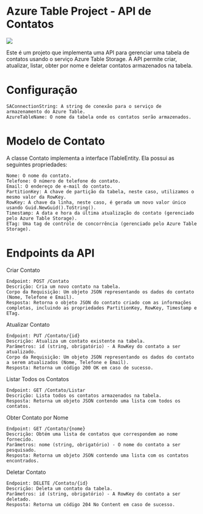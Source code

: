 # Azure Table Project - API de Contatos

<img src="https://www.viperit.com.br/wp-content/uploads/2021/12/blog-azure-1200x628-min.png">

Este é um projeto que implementa uma API para gerenciar uma tabela de contatos usando o serviço Azure Table Storage. A API permite criar, atualizar, listar, obter por nome e deletar contatos armazenados na tabela.

# Configuração

    SAConnectionString: A string de conexão para o serviço de armazenamento do Azure Table.
    AzureTableName: O nome da tabela onde os contatos serão armazenados.

# Modelo de Contato

A classe Contato implementa a interface ITableEntity. Ela possui as seguintes propriedades:

    Nome: O nome do contato.
    Telefone: O número de telefone do contato.
    Email: O endereço de e-mail do contato.
    PartitionKey: A chave de partição da tabela, neste caso, utilizamos o mesmo valor da RowKey.
    RowKey: A chave da linha, neste caso, é gerada um novo valor único usando Guid.NewGuid().ToString().
    Timestamp: A data e hora da última atualização do contato (gerenciado pelo Azure Table Storage).
    ETag: Uma tag de controle de concorrência (gerenciado pelo Azure Table Storage).

# Endpoints da API

Criar Contato

    Endpoint: POST /Contato
    Descrição: Cria um novo contato na tabela.
    Corpo da Requisição: Um objeto JSON representando os dados do contato (Nome, Telefone e Email).
    Resposta: Retorna o objeto JSON do contato criado com as informações completas, incluindo as propriedades PartitionKey, RowKey, Timestamp e ETag.

Atualizar Contato

    Endpoint: PUT /Contato/{id}
    Descrição: Atualiza um contato existente na tabela.
    Parâmetros: id (string, obrigatório) - A RowKey do contato a ser atualizado.
    Corpo da Requisição: Um objeto JSON representando os dados do contato a serem atualizados (Nome, Telefone e Email).
    Resposta: Retorna um código 200 OK em caso de sucesso.

Listar Todos os Contatos

    Endpoint: GET /Contato/Listar
    Descrição: Lista todos os contatos armazenados na tabela.
    Resposta: Retorna um objeto JSON contendo uma lista com todos os contatos.

Obter Contato por Nome

    Endpoint: GET /Contato/{nome}
    Descrição: Obtém uma lista de contatos que correspondem ao nome fornecido.
    Parâmetros: nome (string, obrigatório) - O nome do contato a ser pesquisado.
    Resposta: Retorna um objeto JSON contendo uma lista com os contatos encontrados.

Deletar Contato

    Endpoint: DELETE /Contato/{id}
    Descrição: Deleta um contato da tabela.
    Parâmetros: id (string, obrigatório) - A RowKey do contato a ser deletado.
    Resposta: Retorna um código 204 No Content em caso de sucesso.
